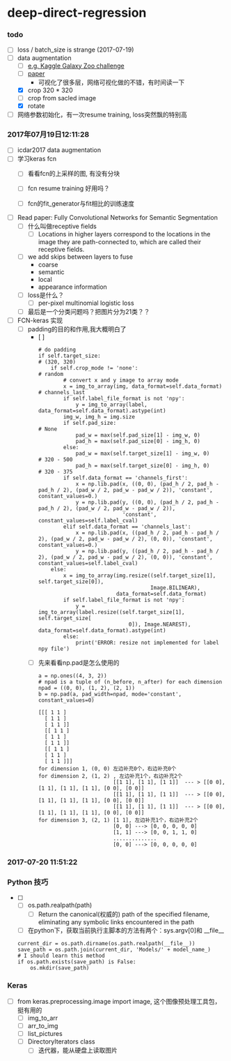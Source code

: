 # deep-direct-regression

### todo
- [ ]  loss / batch_size is strange (2017-07-19)
- [ ]  data augmentation 
    - [ ] [e.g. Kaggle Galaxy Zoo challenge](http://benanne.github.io/2014/04/05/galaxy-zoo.html)
    - [ ] [paper](https://arxiv.org/pdf/1503.07077.pdf)
        * 可视化了很多层，网络可视化做的不错，有时间读一下 
    - [x] crop 320 * 320
    - [ ] crop from sacled image
    - [x] rotate
- [ ] 网络参数初始化，有一次resume training, loss突然飘的特别高

### 2017年07月19日12:11:28
- [ ] icdar2017 data augmentation
- [ ] 学习keras fcn
    - [ ] 看看fcn的上采样的图, 有没有分块
    - [ ] fcn resume training 好用吗？
    - [ ] fcn的fit_generator与fit相比的训练速度


- [ ] Read paper: Fully Convolutional Networks for Semantic Segmentation
    - [ ] 什么叫做receptive fields 
        - [ ] Locations in higher layers correspond to the locations in the image they are path-connected to, which are called their receptive fields. 
    - [ ] we add skips between layers to fuse 
        * coarse  
        * semantic  
        * local   
        * appearance information
    - [ ] loss是什么？
        - [ ] per-pixel multinomial logistic loss
    - [ ] 最后是一个分类问题吗？把图片分为21类？？ 
- [ ] FCN-keras 实现
    - [ ] padding的目的和作用,我大概明白了
        - [ ]
            ```
            # do padding
            if self.target_size:                                                # (320, 320)
                if self.crop_mode != 'none':                                    # random
                    # convert x and y image to array mode
                    x = img_to_array(img, data_format=self.data_format)         # channels_last
                    if self.label_file_format is not 'npy':
                        y = img_to_array(label, data_format=self.data_format).astype(int)
                    img_w, img_h = img.size
                    if self.pad_size:                                           # None
                        pad_w = max(self.pad_size[1] - img_w, 0)
                        pad_h = max(self.pad_size[0] - img_h, 0)
                    else:
                        pad_w = max(self.target_size[1] - img_w, 0)             # 320 - 500
                        pad_h = max(self.target_size[0] - img_h, 0)             # 320 - 375
                    if self.data_format == 'channels_first':
                        x = np.lib.pad(x, ((0, 0), (pad_h / 2, pad_h - pad_h / 2), (pad_w / 2, pad_w - pad_w / 2)), 'constant', constant_values=0.)
                        y = np.lib.pad(y, ((0, 0), (pad_h / 2, pad_h - pad_h / 2), (pad_w / 2, pad_w - pad_w / 2)),
                                       'constant', constant_values=self.label_cval)
                    elif self.data_format == 'channels_last':
                        x = np.lib.pad(x, ((pad_h / 2, pad_h - pad_h / 2), (pad_w / 2, pad_w - pad_w / 2), (0, 0)), 'constant', constant_values=0.)
                        y = np.lib.pad(y, ((pad_h / 2, pad_h - pad_h / 2), (pad_w / 2, pad_w - pad_w / 2), (0, 0)), 'constant', constant_values=self.label_cval)
                else:
                    x = img_to_array(img.resize((self.target_size[1], self.target_size[0]),
                                                Image.BILINEAR),
                                     data_format=self.data_format)
                    if self.label_file_format is not 'npy':
                        y = img_to_array(label.resize((self.target_size[1], self.target_size[
                                         0]), Image.NEAREST), data_format=self.data_format).astype(int)
                    else:
                        print('ERROR: resize not implemented for label npy file')
            ```
        - [ ] 先来看看np.pad是怎么使用的
            ```
            a = np.ones((4, 3, 2))
            # npad is a tuple of (n_before, n_after) for each dimension
            npad = ((0, 0), (1, 2), (2, 1))
            b = np.pad(a, pad_width=npad, mode='constant', constant_values=0)

            [[[ 1 1 ]
              [ 1 1 ]
              [ 1 1 ]]
              [[ 1 1 ]
              [ 1 1 ]
              [ 1 1 ]]
              [[ 1 1 ]
              [ 1 1 ]
              [ 1 1 ]]]
            for dimension 1, (0, 0) 左边补充0个，右边补充0个
            for dimension 2, (1, 2) , 左边补充1个，右边补充2个
                                    [[1 1], [1 1], [1 1]]  --- > [[0 0], [1 1], [1 1], [1 1], [0 0], [0 0]]
                                    [[1 1], [1 1], [1 1]]  --- > [[0 0], [1 1], [1 1], [1 1], [0 0], [0 0]]
                                    [[1 1], [1 1], [1 1]]  --- > [[0 0], [1 1], [1 1], [1 1], [0 0], [0 0]]
            for dimension 3, (2, 1) [1 1], 左边补充1个，右边补充2个
                                    [0, 0] ---> [0, 0, 0, 0, 0]
                                    [1, 1] ---> [0, 0, 1, 1, 0]
                                    ..............
                                    [0, 0] ---> [0, 0, 0, 0, 0]
            ```

### 2017-07-20 11:51:22


### Python 技巧
- [ ]
    - [ ] os.path.realpath(path)
        - [ ] Return the canonical(权威的) path of the specified filename, eliminating any symbolic links encountered in the path     
    - [ ] 在python下，获取当前执行主脚本的方法有两个：sys.argv[0]和 \_\_file\_\_
    ```   
    current_dir = os.path.dirname(os.path.realpath(__file__))   
    save_path = os.path.join(current_dir, 'Models/' + model_name_)   
    # I should learn this method   
    if os.path.exists(save_path) is False:   
        os.mkdir(save_path)   
    ```

### Keras
- [ ] from keras.preprocessing.image import image, 这个图像预处理工具包，挺有用的
    - [ ] img_to_arr
    - [ ] arr_to_img
    - [ ] list_pictures
    - [ ] DirectoryIterators class
        - [ ] 迭代器，能从硬盘上读取图片
